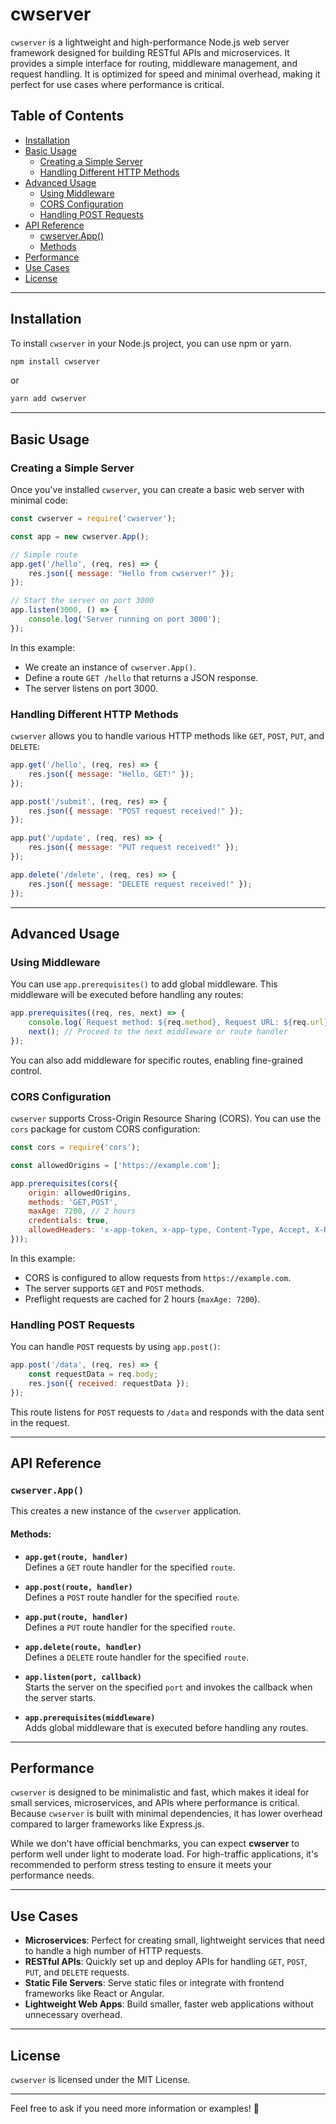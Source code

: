 # cwserver

`cwserver` is a lightweight and high-performance Node.js web server framework designed for building RESTful APIs and microservices. It provides a simple interface for routing, middleware management, and request handling. It is optimized for speed and minimal overhead, making it perfect for use cases where performance is critical.

## Table of Contents

- [Installation](#installation)
- [Basic Usage](#basic-usage)
  - [Creating a Simple Server](#creating-a-simple-server)
  - [Handling Different HTTP Methods](#handling-different-http-methods)
- [Advanced Usage](#advanced-usage)
  - [Using Middleware](#using-middleware)
  - [CORS Configuration](#cors-configuration)
  - [Handling POST Requests](#handling-post-requests)
- [API Reference](#api-reference)
  - [cwserver.App()](#cwserverapp)
  - [Methods](#methods)
- [Performance](#performance)
- [Use Cases](#use-cases)
- [License](#license)

---

## Installation

To install `cwserver` in your Node.js project, you can use npm or yarn.

```bash
npm install cwserver
```

or

```bash
yarn add cwserver
```

---

## Basic Usage

### Creating a Simple Server

Once you've installed `cwserver`, you can create a basic web server with minimal code:

```javascript
const cwserver = require('cwserver');

const app = new cwserver.App();

// Simple route
app.get('/hello', (req, res) => {
    res.json({ message: "Hello from cwserver!" });
});

// Start the server on port 3000
app.listen(3000, () => {
    console.log('Server running on port 3000');
});
```

In this example:
- We create an instance of `cwserver.App()`.
- Define a route `GET /hello` that returns a JSON response.
- The server listens on port 3000.

### Handling Different HTTP Methods

`cwserver` allows you to handle various HTTP methods like `GET`, `POST`, `PUT`, and `DELETE`:

```javascript
app.get('/hello', (req, res) => {
    res.json({ message: "Hello, GET!" });
});

app.post('/submit', (req, res) => {
    res.json({ message: "POST request received!" });
});

app.put('/update', (req, res) => {
    res.json({ message: "PUT request received!" });
});

app.delete('/delete', (req, res) => {
    res.json({ message: "DELETE request received!" });
});
```

---

## Advanced Usage

### Using Middleware

You can use `app.prerequisites()` to add global middleware. This middleware will be executed before handling any routes:

```javascript
app.prerequisites((req, res, next) => {
    console.log(`Request method: ${req.method}, Request URL: ${req.url}`);
    next(); // Proceed to the next middleware or route handler
});
```

You can also add middleware for specific routes, enabling fine-grained control.

### CORS Configuration

`cwserver` supports Cross-Origin Resource Sharing (CORS). You can use the `cors` package for custom CORS configuration:

```javascript
const cors = require('cors');

const allowedOrigins = ['https://example.com'];

app.prerequisites(cors({
    origin: allowedOrigins,
    methods: 'GET,POST',
    maxAge: 7200, // 2 hours
    credentials: true,
    allowedHeaders: 'x-app-token, x-app-type, Content-Type, Accept, X-Requested-With, remember-me'
}));
```

In this example:
- CORS is configured to allow requests from `https://example.com`.
- The server supports `GET` and `POST` methods.
- Preflight requests are cached for 2 hours (`maxAge: 7200`).

### Handling POST Requests

You can handle `POST` requests by using `app.post()`:

```javascript
app.post('/data', (req, res) => {
    const requestData = req.body;
    res.json({ received: requestData });
});
```

This route listens for `POST` requests to `/data` and responds with the data sent in the request.

---

## API Reference

### `cwserver.App()`

This creates a new instance of the `cwserver` application.

#### **Methods:**

- **`app.get(route, handler)`**  
  Defines a `GET` route handler for the specified `route`.
  
- **`app.post(route, handler)`**  
  Defines a `POST` route handler for the specified `route`.
  
- **`app.put(route, handler)`**  
  Defines a `PUT` route handler for the specified `route`.
  
- **`app.delete(route, handler)`**  
  Defines a `DELETE` route handler for the specified `route`.
  
- **`app.listen(port, callback)`**  
  Starts the server on the specified `port` and invokes the callback when the server starts.

- **`app.prerequisites(middleware)`**  
  Adds global middleware that is executed before handling any routes.

---

## Performance

`cwserver` is designed to be minimalistic and fast, which makes it ideal for small services, microservices, and APIs where performance is critical. Because `cwserver` is built with minimal dependencies, it has lower overhead compared to larger frameworks like Express.js.

While we don't have official benchmarks, you can expect **cwserver** to perform well under light to moderate load. For high-traffic applications, it's recommended to perform stress testing to ensure it meets your performance needs.

---

## Use Cases

- **Microservices**: Perfect for creating small, lightweight services that need to handle a high number of HTTP requests.
- **RESTful APIs**: Quickly set up and deploy APIs for handling `GET`, `POST`, `PUT`, and `DELETE` requests.
- **Static File Servers**: Serve static files or integrate with frontend frameworks like React or Angular.
- **Lightweight Web Apps**: Build smaller, faster web applications without unnecessary overhead.

---

## License

`cwserver` is licensed under the MIT License.

---

Feel free to ask if you need more information or examples! 🚀
